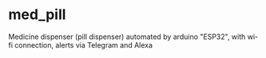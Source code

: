 # med_pill
Medicine dispenser (pill dispenser) automated by arduino "ESP32", with wi-fi connection, alerts via Telegram and Alexa 
